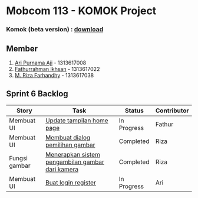 # Mobcom 113 - KOMOK Project

### Komok (beta version) : [download](https://github.com/rubischoco/KOMOKProject/raw/sprint7/Komok-beta.apk)

## Member
1. [Ari Purnama Aji](https://github.com/AriPurnamaAji) - 1313617008
2. [Fathurrahman Ikhsan](https://github.com/rubischoco) - 1313617022
3. [M. Riza Farhandhy](https://github.com/MRizaF) - 1313617038

## Sprint 6 Backlog

| Story | Task | Status | Contributor |
|-------|------|--------|-------------|
| Membuat UI | [Update tampilan home page](https://github.com/rubischoco/KOMOKProject/issues/7) | In Progress | Fathur |
| Membuat UI | [Membuat dialog pemilihan gambar](https://github.com/rubischoco/KOMOKProject/issues/18) | Completed | Riza |
| Fungsi gambar | [Menerapkan sistem pengambilan gambar dari kamera](https://github.com/rubischoco/KOMOKProject/issues/19) | Completed | Riza |
| Membuat UI | [Buat login register](https://github.com/rubischoco/KOMOKProject/issues/10) | In Progress | Ari |
